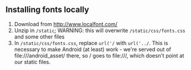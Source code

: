 ## Installing fonts locally

1. Download from http://www.localfont.com/
1. Unzip in `/static`; WARNING: this will overwrite `/static/css/fonts.css` and some other files
1. In `/static/css/fonts.css`, replace `url('/` with `url('../`.  This is necessary to make Android (at least) work - we're served out of file:///android_asset/ there, so / goes to file:///, which doesn't point at our static files.
